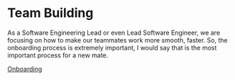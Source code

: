 # Team Building 

As a Software Engineering Lead or even Lead Software Engineer, we are focusing on how to make our teammates work more smooth, faster. So, the onboarding process is extremely important, I would say that is the most important process for a new mate.

[Onboarding](./onboarding.md)
